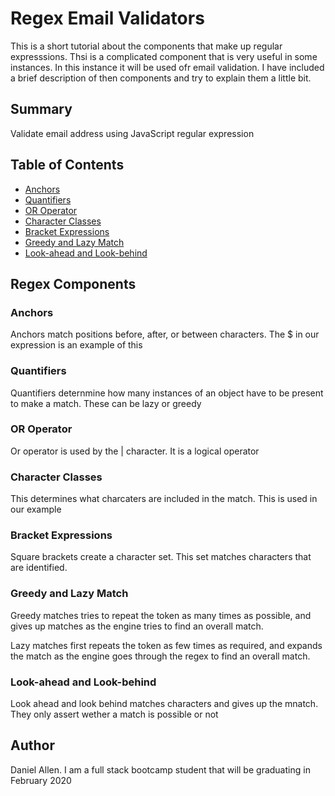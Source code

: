 # Regex Email Validators
This is a short tutorial about the components that make up regular expresssions. Thsi is a complicated component that is very useful in some instances. In this instance it will be used ofr email validation. I have included a brief description of then components and try to explain them a little bit. 
## Summary

Validate email address using JavaScript regular expression
## Table of Contents

- [Anchors](#anchors)
- [Quantifiers](#quantifiers)
- [OR Operator](#or-operator)
- [Character Classes](#character-classes)
- [Bracket Expressions](#bracket-expressions)
- [Greedy and Lazy Match](#greedy-and-lazy-match)
- [Look-ahead and Look-behind](#look-ahead-and-look-behind)

## Regex Components

### Anchors
Anchors match positions before, after, or between characters. The $ in our expression is an example of this

### Quantifiers
Quantifiers deternmine how many instances of an object have to be present to make a match. These can be lazy or greedy
### OR Operator
Or operator is used by the | character. It is a logical operator
### Character Classes
This determines what charcaters are included in the match. This is used in our example


### Bracket Expressions
Square brackets create a character set. This set matches characters that are identified. 

### Greedy and Lazy Match
Greedy matches tries to repeat the token as many times as possible, and gives up matches as the engine tries to find an overall match.

Lazy matches first repeats the token as few times as required, and expands the match as the engine goes through the regex to find an overall match.


### Look-ahead and Look-behind
Look ahead and look behind matches characters and gives up the mnatch. They only assert wether a match is possible or not

## Author

Daniel Allen. I am a full stack bootcamp student that will be graduating in February 2020